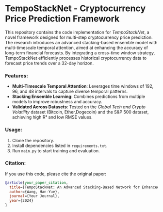# TempoStackNet - Cryptocurrency Price Prediction Framework

This repository contains the code implementation for *TempoStackNet*, a novel framework designed for multi-step cryptocurrency price prediction. The research introduces an advanced stacking-based ensemble model with multi-timescale temporal attention, aimed at enhancing the accuracy of long-term financial forecasts. By integrating a cross-time window strategy, TempoStackNet efficiently processes historical cryptocurrency data to forecast price trends over a 32-day horizon.

### Features:
- **Multi-Timescale Temporal Attention**: Leverages time windows of 192, 96, and 48 intervals to capture diverse temporal patterns.
- **Stacking Ensemble Learning**: Combines predictions from multiple models to improve robustness and accuracy.
- **Validated Across Datasets**: Tested on the *Global Tech and Crypto Volatility* dataset (Bitcoin, Ether,Dogecoin) and the S&P 500 dataset, achieving high R² and low RMSE values.

### Usage:
1. Clone the repository.
2. Install dependencies listed in `requirements.txt`.
3. Run `main.py` to start training and evaluation.

### Citation:
If you use this code, please cite the original paper:
```bibtex
@article{your_paper_citation,
  title={TempoStackNet: An Advanced Stacking-Based Network for Enhanced Multi-Step Cryptocurrencies Prediction Using Temporal Attention Mechanisms},
  author={Wang, Han-Yue},
  journal={Your Journal},
  year={2024}
}
